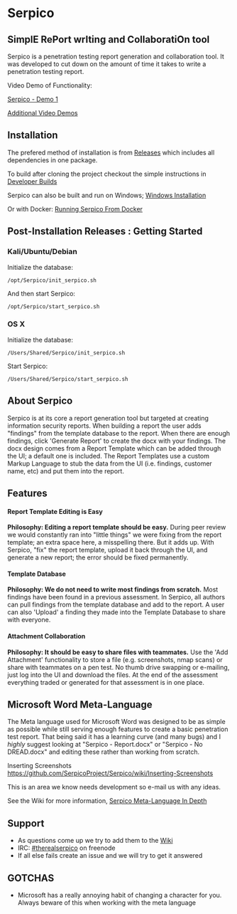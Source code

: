 # Serpico
## SimplE RePort wrIting and CollaboratiOn tool
Serpico is a penetration testing report generation and collaboration tool. It was developed to cut down on the amount of time it takes to write a penetration testing report.

Video Demo of Functionality:

[Serpico - Demo 1](https://www.youtube.com/watch?v=G_qYcL4ynSc)

[Additional Video Demos](https://github.com/SerpicoProject/Serpico/wiki#online-demos)

## Installation

The prefered method of installation is from [Releases](https://github.com/SerpicoProject/Serpico/releases) which includes all dependencies in one package. 

To build after cloning the project checkout the simple instructions in [Developer Builds](https://github.com/SerpicoProject/Serpico/wiki/Developer-Build)

Serpico can also be built and run on Windows; [Windows Installation](https://github.com/SerpicoProject/Serpico/wiki/Windows-Installation)

Or with Docker:
[Running Serpico From Docker](https://github.com/SerpicoProject/Serpico/wiki/Running-Serpico-From-Docker)

## Post-Installation Releases : Getting Started

### Kali/Ubuntu/Debian 

Initialize the database:
```
/opt/Serpico/init_serpico.sh
```

And then start Serpico:
```
/opt/Serpico/start_serpico.sh
```

### OS X

Initialize the database:
```
/Users/Shared/Serpico/init_serpico.sh
```

Start Serpico:
```
/Users/Shared/Serpico/start_serpico.sh
```

## About Serpico
Serpico is at its core a report generation tool but targeted at creating information security reports. When building a report the user adds "findings" from the template database to the report. When there are enough findings, click 'Generate Report' to create the docx with your findings. The docx design comes from a Report Template which can be added through the UI; a default one is included. The Report Templates use a custom Markup Language to stub the data from the UI (i.e. findings, customer name, etc) and put them into the report.

## Features
#### Report Template Editing is Easy
**Philosophy: Editing a report template should be easy.**
During peer review we would constantly ran into "little things" we were fixing from the report template; an extra space here, a misspelling there. But it adds up. With Serpico, "fix" the report template, upload it back through the UI, and generate a new report; the error should be fixed permanently.

#### Template Database
**Philosophy: We do not need to write most findings from scratch.**
Most findings have been found in a previous assessment. In Serpico, all authors can pull findings from the template database and add to the report. A user can also 'Upload' a finding they made into the Template Database to share with everyone.

#### Attachment Collaboration
**Philosophy: It should be easy to share files with teammates.**
Use the 'Add Attachment' functionality to store a file (e.g. screenshots, nmap scans) or share with teammates on a pen test. No thumb drive swapping or e-mailing, just log into the UI and download the files. At the end of the assessment everything traded or generated for that assessment is in one place.


## Microsoft Word Meta-Language
The Meta language used for Microsoft Word was designed to be as simple as possible while still serving enough features to create a basic penetration test report.  That being said it has a learning curve (and many bugs) and I _highly_ suggest looking at "Serpico - Report.docx" or "Serpico - No DREAD.docx" and editing these rather than working from scratch.

Inserting Screenshots
https://github.com/SerpicoProject/Serpico/wiki/Inserting-Screenshots

This is an area we know needs development so e-mail us with any ideas.

See the Wiki for more information, [Serpico Meta-Language In Depth](https://github.com/SerpicoProject/Serpico/wiki/Serpico-Meta-Language-In-Depth)

## Support
- As questions come up we try to add them to the [Wiki](https://github.com/MooseDojo/Serpico/wiki)
- IRC: [#therealserpico](http://webchat.freenode.net/?channels=%23therealserpico&uio=d4) on freenode
- If all else fails create an issue and we will try to get it answered

## GOTCHAS
- Microsoft has a really annoying habit of changing a character for you. Always beware of this when working with the meta language
